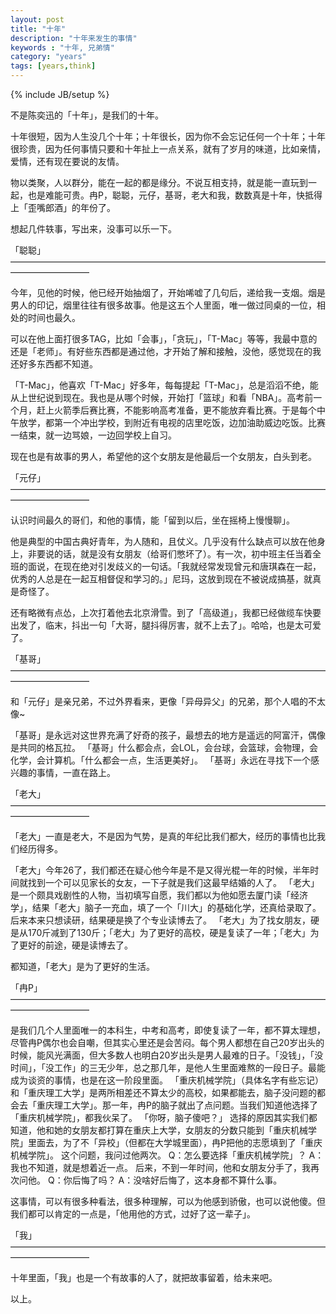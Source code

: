 ```yaml
---
layout: post
title: "十年"
description: "十年来发生的事情"
keywords : "十年, 兄弟情"
category: "years"
tags: [years,think]
---
```

{% include JB/setup %}

不是陈奕迅的「十年」，是我们的十年。

十年很短，因为人生没几个十年；十年很长，因为你不会忘记任何一个十年；十年很珍贵，因为任何事情只要和十年扯上一点关系，就有了岁月的味道，比如亲情，爱情，还有现在要说的友情。

物以类聚，人以群分，能在一起的都是缘分。不说互相支持，就是能一直玩到一起，也是难能可贵。冉P，聪聪，元仔，基哥，老大和我，数数真是十年，快抵得上「歪嘴郎酒」的年份了。

想起几件轶事，写出来，没事可以乐一下。

「聪聪」
—————————————————————————————————————————————

今年，见他的时候，他已经开始抽烟了，开始唏嘘了几句后，递给我一支烟。烟是男人的印记，烟里往往有很多故事。他是这五个人里面，唯一做过同桌的一位，相处的时间也最久。

可以在他上面打很多TAG，比如「会事」，「贪玩」，「T-Mac」等等，我最中意的还是「老师」。有好些东西都是通过他，才开始了解和接触，没他，感觉现在的我还好多东西都不知道。

「T-Mac」，他喜欢「T-Mac」好多年，每每提起「T-Mac」，总是滔滔不绝，能从上世纪说到现在。我也是从哪个时候，开始打「篮球」和看「NBA」。高考前一个月，赶上火箭季后赛比赛，不能影响高考准备，更不能放弃看比赛。于是每个中午放学，都第一个冲出学校，到附近有电视的店里吃饭，边加油助威边吃饭。比赛一结束，就一边骂娘，一边回学校上自习。

现在也是有故事的男人，希望他的这个女朋友是他最后一个女朋友，白头到老。

「元仔」
—————————————————————————————————————————————

认识时间最久的哥们，和他的事情，能「留到以后，坐在摇椅上慢慢聊」。

他是典型的中国古典好青年，为人随和，且仗义。几乎没有什么缺点可以放在他身上，非要说的话，就是没有女朋友（给哥们憋坏了）。有一次，初中班主任当着全班的面说，在现在绝对引发歧义的一句话。「我就经常发现曾元和唐琪森在一起，优秀的人总是在一起互相督促和学习的。」尼玛，这放到现在不被说成搞基，就真是奇怪了。

还有略微有点怂，上次打着他去北京滑雪。到了「高级道」，我都已经做缆车快要出发了，临末，抖出一句「大哥，腿抖得厉害，就不上去了」。哈哈，也是太可爱了。

「基哥」
—————————————————————————————————————————————

和「元仔」是亲兄弟，不过外界看来，更像「异母异父」的兄弟，那个人唱的不太像~

「基哥」是永远对这世界充满了好奇的孩子，最想去的地方是遥远的阿富汗，偶像是共同的格瓦拉。
「基哥」什么都会点，会LOL，会台球，会篮球，会物理，会化学，会计算机。「什么都会一点，生活更美好」。
「基哥」永远在寻找下一个感兴趣的事情，一直在路上。

「老大」
—————————————————————————————————————————————

「老大」一直是老大，不是因为气势，是真的年纪比我们都大，经历的事情也比我们经历得多。

「老大」今年26了，我们都还在疑心他今年是不是又得光棍一年的时候，半年时间就找到一个可以见家长的女友，一下子就是我们这最早结婚的人了。
「老大」是一个颇具戏剧性的人物，当初填写自愿，我们都以为他如愿去厦门读「经济学」，结果「老大」脑子一充血，填了一个「川大」的基础化学，还真给录取了。后来本来只想读研，结果硬是换了个专业读博去了。
「老大」为了找女朋友，硬是从170斤减到了130斤；「老大」为了更好的高校，硬是复读了一年；「老大」为了更好的前途，硬是读博去了。

都知道，「老大」是为了更好的生活。

「冉P」
—————————————————————————————————————————————

是我们几个人里面唯一的本科生，中考和高考，即使复读了一年，都不算太理想，尽管冉P偶尔也会自嘲，但其实心里还是会苦闷。每个男人都想在自己20岁出头的时候，能风光满面，但大多数人也明白20岁出头是男人最难的日子。「没钱」，「没时间」，「没工作」的三无少年，总之那几年，是他人生里面难熬的一段日子。最能成为谈资的事情，也是在这一阶段里面。
「重庆机械学院」（具体名字有些忘记）和「重庆理工大学」是两所相差还不算太少的高校，如果都能去，脑子没问题的都会去「重庆理工大学」。那一年，冉P的脑子就出了点问题。当我们知道他选择了「重庆机械学院」，都我伙呆了。
「你呀，脑子傻吧？」
选择的原因其实我们都知道，他和她的女朋友都打算在重庆上大学，女朋友的分数只能到「重庆机械学院」里面去，为了不「异校」（但都在大学城里面），冉P把他的志愿填到了「重庆机械学院」。
这个问题，我问过他两次。
Q：怎么要选择「重庆机械学院」？
A：我也不知道，就是想着近一点。
后来，不到一年时间，他和女朋友分手了，我再次问他。
Q：你后悔了吗？
A：没啥好后悔了，这本身都不算什么事。

这事情，可以有很多种看法，很多种理解，可以为他感到骄傲，也可以说他傻。但我们都可以肯定的一点是，「他用他的方式，过好了这一辈子」。

「我」
—————————————————————————————————————————————

十年里面，「我」也是一个有故事的人了，就把故事留着，给未来吧。

以上。
